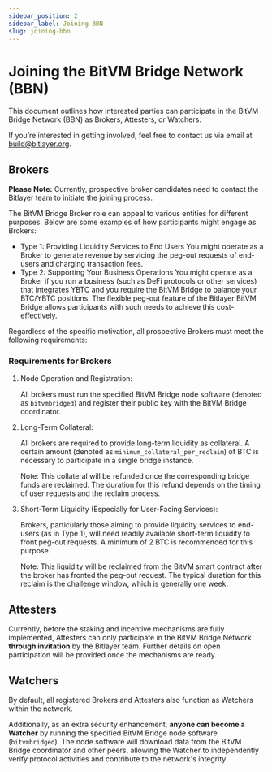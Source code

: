 ```yaml
---
sidebar_position: 2
sidebar_label: Joining BBN
slug: joining-bbn
---
```


# Joining the BitVM Bridge Network (BBN)

This document outlines how interested parties can participate in the BitVM Bridge Network (BBN) as Brokers, Attesters, or Watchers.

If you’re interested in getting involved, feel free to contact us via email at [build@bitlayer.org](mailto:build@bitlayer.org).

## Brokers

**Please Note:** Currently, prospective broker candidates need to contact the Bitlayer team to initiate the joining process.

The BitVM Bridge Broker role can appeal to various entities for different purposes. Below are some examples of how participants might engage as Brokers:

- Type 1: Providing Liquidity Services to End Users
    You might operate as a Broker to generate revenue by servicing the peg-out requests of end-users and charging transaction fees.
- Type 2: Supporting Your Business Operations
    You might operate as a Broker if you run a business (such as DeFi protocols or other services) that integrates YBTC and you require the BitVM Bridge to balance your BTC/YBTC positions. The flexible peg-out feature of the Bitlayer BitVM Bridge allows participants with such needs to achieve this cost-effectively.

Regardless of the specific motivation, all prospective Brokers must meet the following requirements:

### Requirements for Brokers

1. Node Operation and Registration:

     All brokers must run the specified BitVM Bridge node software (denoted as `bitvmbridged`) and register their public key with the BitVM Bridge coordinator.

2. Long-Term Collateral:

     All brokers are required to provide long-term liquidity as collateral. A certain amount (denoted as `minimum_collateral_per_reclaim`) of BTC is necessary to participate in a single bridge instance.

     Note: This collateral will be refunded once the corresponding bridge funds are reclaimed. The duration for this refund depends on the timing of user requests and the reclaim process.

3. Short-Term Liquidity (Especially for User-Facing Services):

     Brokers, particularly those aiming to provide liquidity services to end-users (as in Type 1), will need readily available short-term liquidity to front peg-out requests. A minimum of 2 BTC is recommended for this purpose.

     Note: This liquidity will be reclaimed from the BitVM smart contract after the broker has fronted the peg-out request. The typical duration for this reclaim is the challenge window, which is generally one week.

## Attesters

Currently, before the staking and incentive mechanisms are fully implemented, Attesters can only participate in the BitVM Bridge Network **through invitation** by the Bitlayer team. Further details on open participation will be provided once the mechanisms are ready.

## Watchers

By default, all registered Brokers and Attesters also function as Watchers within the network.

Additionally, as an extra security enhancement, **anyone can become a Watcher** by running the specified BitVM Bridge node software (`bitvmbridged`). The node software will download data from the BitVM Bridge coordinator and other peers, allowing the Watcher to independently verify protocol activities and contribute to the network's integrity.
